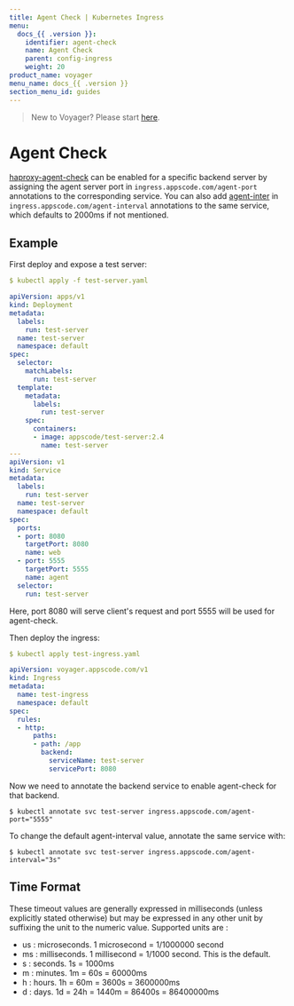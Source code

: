 ```yaml
---
title: Agent Check | Kubernetes Ingress
menu:
  docs_{{ .version }}:
    identifier: agent-check
    name: Agent Check
    parent: config-ingress
    weight: 20
product_name: voyager
menu_name: docs_{{ .version }}
section_menu_id: guides
---
```

> New to Voyager? Please start [here](/docs/concepts/overview.md).

# Agent Check

[haproxy-agent-check](http://cbonte.github.io/haproxy-dconv/1.8/configuration.html#5.2-agent-check) can be enabled for a specific backend server by assigning the agent server port in `ingress.appscode.com/agent-port` annotations to the corresponding service. You can also add [agent-inter](http://cbonte.github.io/haproxy-dconv/1.8/configuration.html#agent-inter) in `ingress.appscode.com/agent-interval` annotations to the same service, which defaults to 2000ms if not mentioned.

## Example

First deploy and expose a test server:

```yaml
$ kubectl apply -f test-server.yaml

apiVersion: apps/v1
kind: Deployment
metadata:
  labels:
    run: test-server
  name: test-server
  namespace: default
spec:
  selector:
    matchLabels:
      run: test-server
  template:
    metadata:
      labels:
        run: test-server
    spec:
      containers:
      - image: appscode/test-server:2.4
        name: test-server
---
apiVersion: v1
kind: Service
metadata:
  labels:
    run: test-server
  name: test-server
  namespace: default
spec:
  ports:
  - port: 8080
    targetPort: 8080
    name: web
  - port: 5555
    targetPort: 5555
    name: agent
  selector:
    run: test-server
```

Here, port 8080 will serve client's request and port 5555 will be used for agent-check.

Then deploy the ingress:

```yaml
$ kubectl apply test-ingress.yaml

apiVersion: voyager.appscode.com/v1
kind: Ingress
metadata:
  name: test-ingress
  namespace: default
spec:
  rules:
  - http:
      paths:
      - path: /app
        backend:
          serviceName: test-server
          servicePort: 8080
```

Now we need to annotate the backend service to enable agent-check for that backend.

```console
$ kubectl annotate svc test-server ingress.appscode.com/agent-port="5555"
```

To change the default agent-interval value, annotate the same service with:
```console
$ kubectl annotate svc test-server ingress.appscode.com/agent-interval="3s"
```

## Time Format

These timeout values are generally expressed in milliseconds (unless explicitly stated
otherwise) but may be expressed in any other unit by suffixing the unit to the
numeric value. Supported units are :

- us : microseconds. 1 microsecond = 1/1000000 second
- ms : milliseconds. 1 millisecond = 1/1000 second. This is the default.
- s  : seconds. 1s = 1000ms
- m  : minutes. 1m = 60s = 60000ms
- h  : hours.   1h = 60m = 3600s = 3600000ms
- d  : days.    1d = 24h = 1440m = 86400s = 86400000ms
